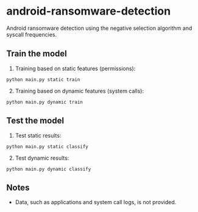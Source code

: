 # android-ransomware-detection
Android ransomware detection using the negative selection algorithm and syscall frequencies.

## Train the model
1. Training based on static features (permissions):
```
python main.py static train
```
2. Training based on dynamic features (system calls):
```
python main.py dynamic train
```

## Test the model
1. Test static results:
```
python main.py static classify
```
2. Test dynamic results:
```
python main.py dynamic classify
```

## Notes
* Data, such as applications and system call logs, is not provided.

